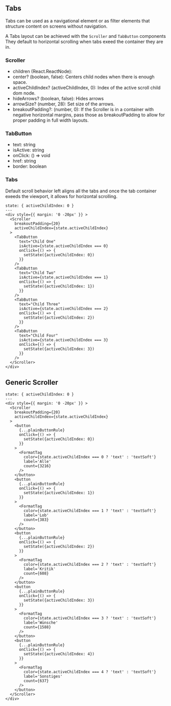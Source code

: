 ## Tabs

Tabs can be used as a navigational element or as filter elements that structure content on screens without navigation.

A Tabs layout can be achieved with the `Scroller` and `TabButton` components They default to horizontal scrolling when tabs exeed the container they are in.

### Scroller

- children (React.ReactNode): 
- center? (boolean, false): Centers child nodes when there is enough space. 
- activeChildIndex? (activeChildIndex, 0): Index of the active scroll child dom node.
- hideArrows? (boolean, false): Hides arrows
- arrowSize? (number, 28): Set size of the arrows.
- breakoutPadding?: (number, 0): If the Scroller is in a container with negative horizontal margins, pass those as breakoutPadding to allow for proper padding in full width layouts.

### TabButton

- text: string
- isActive: string
- onClick: () => void
- href: string
- border: boolean

### Tabs

Default scroll behavior left aligns all the tabs and once the tab container exeeds the viewport, it allows for horizontal scrolling.

```react
state: { activeChildIndex: 0 }
---
<div style={{ margin: '0 -20px' }} >
  <Scroller
    breakoutPadding={20}
    activeChildIndex={state.activeChildIndex}
  >
    <TabButton
      text="Child One"
      isActive={state.activeChildIndex === 0}
      onClick={() => {
        setState({activeChildIndex: 0})
      }}
    />
    <TabButton
      text="Child Two"
      isActive={state.activeChildIndex === 1}
      onClick={() => {
        setState({activeChildIndex: 1})
      }}
    />
    <TabButton
      text="Child Three"
      isActive={state.activeChildIndex === 2}
      onClick={() => {
        setState({activeChildIndex: 2})
      }}
    />
    <TabButton
      text="Child Four"
      isActive={state.activeChildIndex === 3}
      onClick={() => {
        setState({activeChildIndex: 3})
      }}
    />
  </Scroller>
</div>
```

## Generic Scroller

```react
state: { activeChildIndex: 0 }
---
<div style={{ margin: '0 -20px' }} >
  <Scroller
    breakoutPadding={20}
    activeChildIndex={state.activeChildIndex}
  >
    <button
      {...plainButtonRule}
      onClick={() => {
        setState({activeChildIndex: 0})
      }}
    >
      <FormatTag
        color={state.activeChildIndex === 0 ? 'text' : 'textSoft'}
        label='Alle'
        count={3216}
      />
    </button>
    <button
      {...plainButtonRule}
      onClick={() => {
        setState({activeChildIndex: 1})
      }}
    >
      <FormatTag
        color={state.activeChildIndex === 1 ? 'text' : 'textSoft'}
        label='Lob'
        count={383}
      />
    </button>
    <button
      {...plainButtonRule}
      onClick={() => {
        setState({activeChildIndex: 2})
      }}
    >
      <FormatTag
        color={state.activeChildIndex === 2 ? 'text' : 'textSoft'}
        label='Kritik'
        count={608}
      />
    </button>
    <button
      {...plainButtonRule}
      onClick={() => {
        setState({activeChildIndex: 3})
      }}
    >
      <FormatTag
        color={state.activeChildIndex === 3 ? 'text' : 'textSoft'}
        label='Wünsche'
        count={1588}
      />
    </button>
    <button
      {...plainButtonRule}
      onClick={() => {
        setState({activeChildIndex: 4})
      }}
    >
      <FormatTag
        color={state.activeChildIndex === 4 ? 'text' : 'textSoft'}
        label='Sonstiges'
        count={637}
      />
    </button>
  </Scroller>
</div>
```

